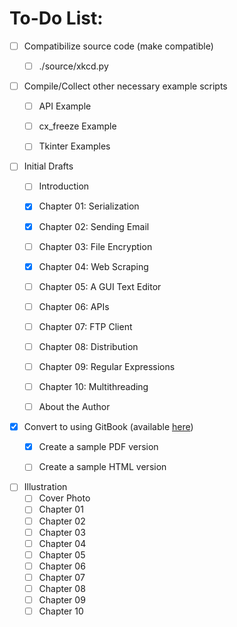 # To-Do List:

- [ ] Compatibilize source code (make compatible)
  - [ ] ./source/xkcd.py


- [ ] Compile/Collect other necessary example
  scripts
  - [ ] API Example
  - [ ] cx\_freeze Example
  - [ ] Tkinter Examples


- [ ] Initial Drafts
  - [ ] Introduction
  - [x] Chapter 01: Serialization
  - [x] Chapter 02: Sending Email
  - [ ] Chapter 03: File Encryption
  - [x] Chapter 04: Web Scraping
  - [ ] Chapter 05: A GUI Text Editor
  - [ ] Chapter 06: APIs
  - [ ] Chapter 07: FTP Client
  - [ ] Chapter 08: Distribution
  - [ ] Chapter 09: Regular Expressions
  - [ ] Chapter 10: Multithreading
  - [ ] About the Author


- [x] Convert to using GitBook (available [here](https://www.gitbook.com/book/zach-king/python-actually-cool-stuff/details))
  - [x] Create a sample PDF version
  - [ ] Create a sample HTML version


- [ ] Illustration
  - [ ] Cover Photo
  - [ ] Chapter 01
  - [ ] Chapter 02
  - [ ] Chapter 03
  - [ ] Chapter 04
  - [ ] Chapter 05
  - [ ] Chapter 06
  - [ ] Chapter 07
  - [ ] Chapter 08
  - [ ] Chapter 09
  - [ ] Chapter 10

